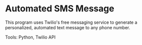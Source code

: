 # Automated SMS Message

This program uses Twilio's free messaging service to generate a personalized, automated text message to any phone number.

Tools: Python, Twilio API

